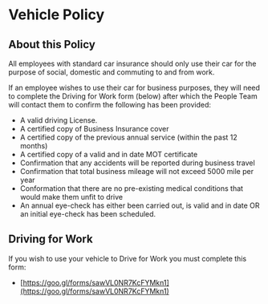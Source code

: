 # Vehicle Policy

## About this Policy

All employees with standard car insurance should only use their car for the purpose of social, domestic and commuting to and from work.   

If an employee wishes to use their car for business purposes, they will need to complete the Driving for Work form (below) after which the People Team will contact them to confirm the following has been provided:
- A valid driving License.
- A certified copy of Business Insurance cover
- A certified copy of the previous annual service (within the past 12 months)
- A certified copy of a valid and in date MOT certificate
- Confirmation that any accidents will be reported during business travel
- Confirmation that total business mileage will not exceed 5000 mile per year
- Conformation that there are no pre-existing medical conditions that would make them unfit to drive
- An annual eye-check has either been carried out, is valid and in date OR an initial eye-check has been scheduled.


## Driving for Work

If you wish to use your vehicle to Drive for Work you must complete this form:
- [https://goo.gl/forms/sawVL0NR7KcFYMkn1](https://goo.gl/forms/sawVL0NR7KcFYMkn1)
